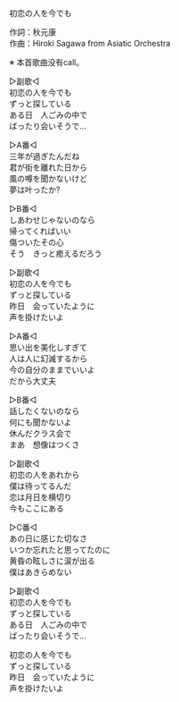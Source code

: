 初恋の人を今でも  
  
作詞：秋元康  
作曲：Hiroki Sagawa from Asiatic Orchestra  
  
※ 本首歌曲没有call。   
  
▷副歌◁  
初恋の人を今でも  
ずっと探している  
ある日　人ごみの中で  
ばったり会いそうで…  
  
▷A番◁  
三年が過ぎたんだね  
君が街を離れた日から  
風の噂を聞かないけど  
夢は叶ったか?  
  
▷B番◁  
しあわせじゃないのなら  
帰ってくればいい  
傷ついたその心  
そう　きっと癒えるだろう  
  
▷副歌◁  
初恋の人を今でも  
ずっと探している  
昨日　会っていたように  
声を掛けたいよ  
  
▷A番◁  
思い出を美化しすぎて  
人は人に幻滅するから  
今の自分のままでいいよ  
だから大丈夫  
  
▷B番◁  
話したくないのなら  
何にも聞かないよ  
休んだクラス会で  
まあ　想像はつくさ  
  
▷副歌◁  
初恋の人をあれから  
僕は待ってるんだ  
恋は月日を横切り  
今もここにある  
  
▷C番◁  
あの日に感じた切なさ  
いつか忘れたと思ってたのに  
黄昏の眩しさに涙が出る  
僕はあきらめない  
  
▷副歌◁  
初恋の人を今でも  
ずっと探している  
ある日　人ごみの中で  
ばったり会いそうで…  
  
初恋の人を今でも  
ずっと探している  
昨日　会っていたように  
声を掛けたいよ  
